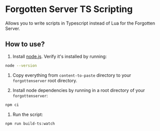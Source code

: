 # Forgotten Server TS Scripting

Allows you to write scripts in Typescript instead of Lua for the Forgotten Server.

## How to use?

1. Install [node.js](https://nodejs.org/en). Verify it's installed by running:

```bash
node --version
```

1. Copy everything from `content-to-paste` directory to your `forgottenserver` root directory.

1. Install node dependencies by running in a root directory of your `forgottenserver`:

```bash
npm ci
```
1. Run the script:

```bash
npm run build-ts:watch
```